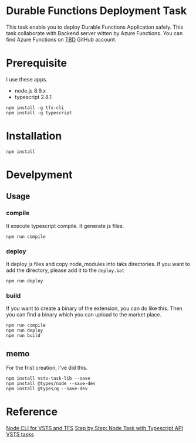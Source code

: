 # Durable Functions Deployment Task

This task enable you to deploy Durable Functions Application safely. 
This task collaborate with Backend server witten by Azure Functions. 
You can find Azure Functions on [TBD]() GitHub account.

# Prerequisite

I use these apps.

* node.js 8.9.x
* typescript 2.8.1

```
npm install -g tfx-cli
npm install -g typescript
```

# Installation 

```
npm install
```

# Develpyment 

## Usage

### compile 

It execute typescript compile. It generate js files.

```
npm run compile
```
### deploy

It deploy js files and copy node_modules into taks directories. If you want to add the directory, please add it to the `deploy.bat`

```
npm run deploy
```

### build

If you want to create a binary of the extension, you can do like this.  Then you can find a binary which you can upload to the market place.

```
npm run compile
npm run deploy
npm run build
```

## memo

For the frist creation, I've did this. 

```
npm install vsts-task-lib --save
npm install @types/node --save-dev
npm install @types/q --save-dev
```

# Reference

[Node CLI for VSTS and TFS](https://github.com/Microsoft/tfs-cli)
[Step by Step: Node Task with Typescript API](https://github.com/Microsoft/vsts-task-lib/blob/master/node/docs/stepbystep.md)
[VSTS tasks](https://github.com/Microsoft/vsts-tasks)



